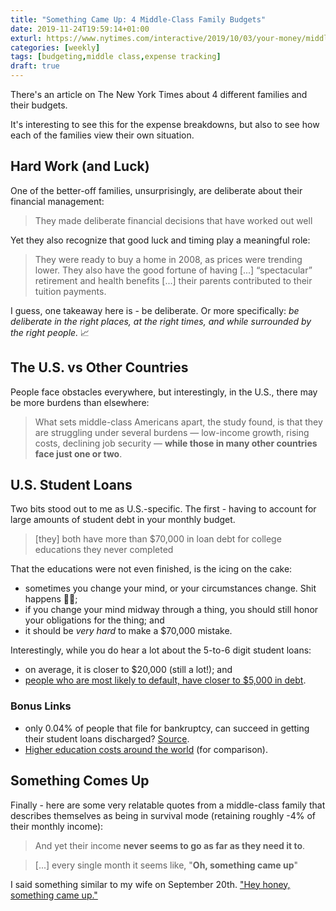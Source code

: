 ```yaml
---
title: "Something Came Up: 4 Middle-Class Family Budgets"
date: 2019-11-24T19:59:14+01:00
exturl: https://www.nytimes.com/interactive/2019/10/03/your-money/middle-class-income.html
categories: [weekly]
tags: [budgeting,middle class,expense tracking]
draft: true
---
```


There's an article on The New York Times about 4 different families and their budgets.

It's interesting to see this for the expense breakdowns, but also to see how each of the families view their own situation.

## Hard Work (and Luck)

One of the better-off families, unsurprisingly, are deliberate about their financial management:

> They made deliberate financial decisions that have worked out well

Yet they also recognize that good luck and timing play a meaningful role:

> They were ready to buy a home in 2008, as prices were trending lower. They also have the good fortune of having [...] “spectacular” retirement and health benefits [...] their parents contributed to their tuition payments.

I guess, one takeaway here is - be deliberate. Or more specifically: *be deliberate in the right places, at the right times, and while surrounded by the right people.* 📈

## The U.S. vs Other Countries

People face obstacles everywhere, but interestingly, in the U.S., there may be more burdens than elsewhere:

> What sets middle-class Americans apart, the study found, is that they are struggling under several burdens — low-income growth, rising costs, declining job security — **while those in many other countries face just one or two**.


## U.S. Student Loans

Two bits stood out to me as U.S.-specific. The first - having to account for large amounts of student debt in your monthly budget.

> [they] both have more than $70,000 in loan debt for college educations they never completed

That the educations were not even finished, is the icing on the cake:

- sometimes you change your mind, or your circumstances change. Shit happens 🤷‍♂️;
- if you change your mind midway through a thing, you should still honor your obligations for the thing; and
- it should be *very hard* to make a $70,000 mistake.

Interestingly, while you do hear a lot about the 5-to-6 digit student loans:

- on average, it is closer to $20,000 (still a lot!); and
- [people who are most likely to default, have closer to $5,000 in debt](https://www.arnoldventures.org/stories/saddled-with-debt-and-an-unfinished-degree/).

### Bonus Links

- only 0.04% of people that file for bankruptcy, can succeed in getting their student loans discharged? [Source](https://www.creditkarma.com/advice/i/student-loans-in-bankruptcy/).
- [Higher education costs around the world](https://www.insider.com/cost-of-college-countries-around-the-world-2018-6) (for comparison).

## Something Comes Up

Finally - here are some very relatable quotes from a middle-class family that describes themselves as being in survival mode (retaining roughly -4% of their monthly income):

> And yet their income **never seems to go as far as they need it to**.

> [...] every single month it seems like, "**Oh, something came up**"

I said something similar to my wife on September 20th. ["Hey honey, something came up."](https://appleinsider.com/articles/19/09/07/apple-to-launch-iphone-11-on-sept-20-celebrate-with-reopening-of-fifth-avenue-store-in-nyc)
